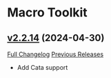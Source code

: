 # Macro Toolkit

## [v2.2.14](https://github.com/NumyAddon/MacroToolkit/tree/v2.2.14) (2024-04-30)
[Full Changelog](https://github.com/NumyAddon/MacroToolkit/compare/v2.2.13...v2.2.14) [Previous Releases](https://github.com/NumyAddon/MacroToolkit/releases)

- Add Cata support  
